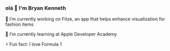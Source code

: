 ### olá 👋 I'm Bryan Kenneth

🔭 I’m currently working on Fitze, an app that helps enhance visualization for fashion items

 🌱 I’m currently learning at Apple Developer Academy
 
 ⚡ Fun fact: I love Formula 1
 
<!--  ![Anurag's GitHub stats](https://github-readme-stats.vercel.app/api?username=bkenneth39&show_icons=true&theme=dark&count_private=true)
 
 [![GitHub Streak](https://streak-stats.demolab.com/?user=bkenneth39&theme=black-ice)](https://git.io/streak-stats) -->
<!--
**bkenneth39/bkenneth39** is a ✨ _special_ ✨ repository because its `README.md` (this file) appears on your GitHub profile.

Here are some ideas to get you started:


- 👯 I’m looking to collaborate on ...
- 🤔 I’m looking for help with ...
- 💬 Ask me about ...
- 📫 How to reach me: ...
- 😄 Pronouns: ...
- ⚡ Fun fact: ...
-->
